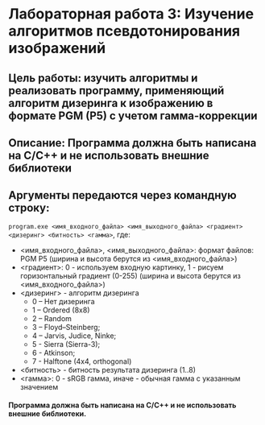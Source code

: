 # Лабораторная работа 3: Изучение алгоритмов псевдотонирования изображений
## **Цель работы**: изучить алгоритмы и реализовать программу, применяющий алгоритм дизеринга к изображению в формате PGM (P5) с учетом гамма-коррекции
## **Описание**: Программа должна быть написана на C/C++ и не использовать внешние библиотеки
## Аргументы передаются через командную строку:
`program.exe <имя_входного_файла> <имя_выходного_файла> <градиент> <дизеринг> <битность> <гамма>`, где:
* <имя_входного_файла>, <имя_выходного_файла>: формат файлов: PGM P5 (ширина и высота берутся из <имя_входного_файла>)
* <градиент>: 0 - используем входную картинку, 1 - рисуем горизонтальный градиент (0-255) (ширина и высота берутся из <имя_входного_файла>)
* <дизеринг> - алгоритм дизеринга
    + 0 – Нет дизеринга
    + 1 – Ordered (8x8)
    + 2 – Random
    + 3 – Floyd–Steinberg;
    + 4 – Jarvis, Judice, Ninke;
    + 5 - Sierra (Sierra-3);
    + 6 - Atkinson;
    + 7 - Halftone (4x4, orthogonal)
* <битность> - битность результата дизеринга (1..8)
* <гамма>: 0 - sRGB гамма, иначе - обычная гамма с указанным значением
#### Программа должна быть написана на C/C++ и не использовать внешние библиотеки.
